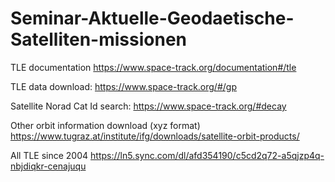 # Seminar-Aktuelle-Geodaetische-Satelliten-missionen

TLE documentation
https://www.space-track.org/documentation#/tle 

TLE data download:
https://www.space-track.org/#/gp 

Satellite Norad Cat Id search:
https://www.space-track.org/#decay

Other orbit information download (xyz format)
https://www.tugraz.at/institute/ifg/downloads/satellite-orbit-products/ 

All TLE since 2004
https://ln5.sync.com/dl/afd354190/c5cd2q72-a5qjzp4q-nbjdiqkr-cenajuqu 